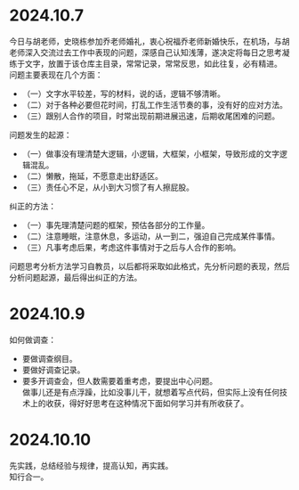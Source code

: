 # 2024.10.7  
今日与胡老师，史晓栋参加乔老师婚礼，衷心祝福乔老师新婚快乐，在机场，与胡老师深入交流过去工作中表现的问题，深感自己认知浅薄，遂决定将每日之思考凝练于文字，放置于该仓库主目录，常常记录，常常反思，如此往复，必有精进。  
问题主要表现在几个方面：
- （一）文字水平较差，写的材料，说的话，逻辑不够清晰。  
- （二）对于各种必要但花时间，打乱工作生活节奏的事，没有好的应对方法。  
- （三）跟别人合作的项目，时常出现前期进展迅速，后期收尾困难的问题。  

问题发生的起源：  
- （一）做事没有理清楚大逻辑，小逻辑，大框架，小框架，导致形成的文字逻辑混乱。  
- （二）懒散，拖延，不愿意走出舒适区。  
- （三）责任心不足，从小到大习惯了有人擦屁股。  

纠正的方法：  
- （一）事先理清楚问题的框架，预估各部分的工作量。  
- （二）注意睡眠，注意休息，多运动，从一到二，强迫自己完成某件事情。  
- （三）凡事考虑后果，考虑这件事情对于之后与人合作的影响。  

问题思考分析方法学习自教员，以后都将采取如此格式，先分析问题的表现，然后分析问题起源，最后得出纠正的方法。 
# 2024.10.9  
如何做调查： 
- 要做调查纲目。  
- 要做好调查记录。  
- 要多开调查会，但人数需要着重考虑，要提出中心问题。  
做事儿还是有点浮躁，比如没事儿干，就想着写点代码，但实际上没有任何技术上的收获，得好好思考在这种情况下面如何学习并有所收获了。 
# 2024.10.10  
先实践，总结经验与规律，提高认知，再实践。  
知行合一。  

